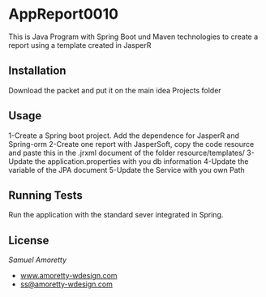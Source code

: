 # AppReport0010
This is Java Program with Spring Boot und Maven technologies to create a report using a template created in JasperR 

## Installation

Download the packet and put it on the main idea Projects folder

## Usage
1-Create a Spring boot project. Add the dependence for JasperR and Spring-orm
2-Create one report with JasperSoft, copy the code resource and paste this in the .jrxml document of the folder resource/templates/
3-Update the application.properties with you db information
4-Update the variable of the JPA document
5-Update the Service with you own Path 


## Running Tests

Run the application with the standard sever integrated in Spring.

## License

*Samuel Amoretty*
*   www.amoretty-wdesign.com
*   ss@amoretty-wdesign.com

